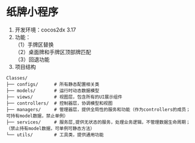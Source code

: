 # 纸牌小程序

 1.  开发环境：cocos2dx 3.17
 2. 功能：<br>
（1）手牌区替换<br>
（2）桌面牌和手牌区顶部牌匹配<br>
（3）回退功能<br>
 3. 项目结构
 ```
Classes/
├── configs/      # 所有静态配置相关类
├── models/       # 运行时动态数据模型
├── views/        # 视图层，包含所有的UI展示组件
├── controllers/  # 控制器层，协调模型和视图
├── managers/     # 管理器层，提供全局性的服务和功能（作为controllers的成员；可持有model数据，禁止单例）
├── services/     # 服务层,提供无状态的服务，处理业务逻辑，不管理数据生命周期；（禁止持有model数据，可单例可静态方法）
└── utils/        # 工具类，提供通用功能
```

<!--stackedit_data:
eyJoaXN0b3J5IjpbMzA0NTYzMDAzXX0=
-->
